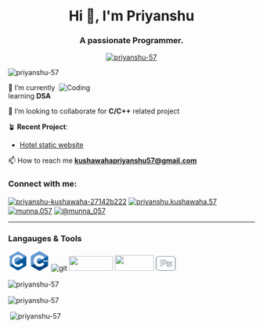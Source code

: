 <h1 align="center">Hi 👋, I'm Priyanshu</h1>
<h3 align="center">A passionate Programmer.</h3>
<p align="Middle"> <a href="https://github.com/priyanshu-57/github-profile-trophy"><img src="https://github-profile-trophy.vercel.app/?username=priyanshu-57" alt="priyanshu-57" /></a> </p>
<p align="left"> <img src="https://komarev.com/ghpvc/?username=priyanshu-57&label=Profile%20views&color=0e75b6&style=flat" alt="priyanshu-57" /> </p>

<img align="right" alt="Coding" width="400" src="https://cdn.pixabay.com/photo/2020/08/08/02/56/hacker-5471975_1280.png">

🌱 I’m currently learning **DSA**
  
👯 I’m looking to collaborate for **C/C++** related project

🪴 **Recent Project**: <br>
 - [Hotel static website](https://priyanshu57.000webhostapp.com/)<br>
  
  
 📫 How to reach me **kushawahapriyanshu57@gmail.com**

<h3 align="left">Connect with me:</h3>
<p align="left">

<a href="https://linkedin.com/in/priyanshu-kushawaha" target="blank"><img align="center" src="https://raw.githubusercontent.com/rahuldkjain/github-profile-readme-generator/master/src/images/icons/Social/linked-in-alt.svg" alt="priyanshu-kushawaha-27142b222" height="30" width="40" /></a>
<a href="https://fb.com/priyanshu.kushawaha.57" target="blank"><img align="center" src="https://raw.githubusercontent.com/rahuldkjain/github-profile-readme-generator/master/src/images/icons/Social/facebook.svg" alt="priyanshu.kushawaha.57" height="30" width="40" /></a>
<a href="https://instagram.com/munna.057" target="blank"><img align="center" src="https://raw.githubusercontent.com/rahuldkjain/github-profile-readme-generator/master/src/images/icons/Social/instagram.svg" alt="munna.057" height="30" width="40" /></a>
<a href="https://twitter.com/@munna_057" target="blank"><img align="center" src="https://raw.githubusercontent.com/rahuldkjain/github-profile-readme-generator/master/src/images/icons/Social/twitter.svg" alt="@munna_057" height="30" width="40" /></a>
</p>


---


### Langauges & Tools 
 <p><img src="https://raw.githubusercontent.com/devicons/devicon/master/icons/c/c-original.svg" alt="c" width="40" height="auto">  
 <img src="https://raw.githubusercontent.com/devicons/devicon/master/icons/cplusplus/cplusplus-original.svg" alt="cplusplus" width="40" height="auto"> 
   <img src="https://www.vectorlogo.zone/logos/git-scm/git-scm-icon.svg" alt="git" width="40" height="auto"> 
 <img src="http://img.shields.io/badge/-Github-000000?style=flat&logo=github&logoColor=FFFFFF" width="90" height="30"> 
<img src="http://img.shields.io/badge/-VS%20Code-007ACC?style=flat&logo=visual%20studio%20code&logoColor=white" width="80" height="32">  
<!--   <img src = "https://img.shields.io/badge/-HTML5-E34F26?style=flat&logo=html5&logoColor=white" width="80" height="30">  -->
<!-- <img src = "https://img.shields.io/badge/-CSS3-1572B6?style=flat&logo=css3&logoColor=white" width="80" height="30"> -->
<img src="https://raw.githubusercontent.com/devicons/devicon/master/icons/photoshop/photoshop-line.svg" alt="photoshop" width="40" height="30"> </p>


<p><img align="center" src="https://github-readme-stats.vercel.app/api/top-langs?username=priyanshu-57&show_icons=true&locale=en&layout=compact" alt="priyanshu-57" /></p> 
<p><img align="center" src="https://github-readme-streak-stats.herokuapp.com/?user=priyanshu-57&" alt="priyanshu-57" /></p>


<p>&nbsp;<img align="center" src="https://github-readme-stats.vercel.app/api?username=priyanshu-57&show_icons=true&locale=en" alt="priyanshu-57" /></p>


